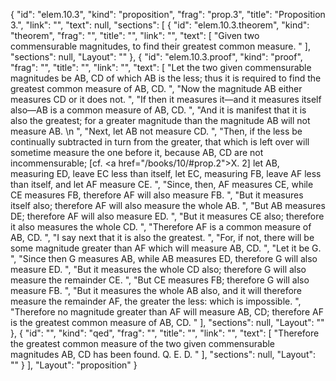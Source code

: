 {
  "id": "elem.10.3",
  "kind": "proposition",
  "frag": "prop.3",
  "title": "Proposition 3.",
  "link": "",
  "text": null,
  "sections": [
    {
      "id": "elem.10.3.theorem",
      "kind": "theorem",
      "frag": "",
      "title": "",
      "link": "",
      "text": [
        "Given two commensurable magnitudes, to find their greatest common measure. "
      ],
      "sections": null,
      "Layout": ""
    },
    {
      "id": "elem.10.3.proof",
      "kind": "proof",
      "frag": "",
      "title": "",
      "link": "",
      "text": [
        "Let the two given commensurable magnitudes be AB, CD of which AB is the less; thus it is required to find the greatest common measure of AB, CD. ",
        "Now the magnitude AB either measures CD or it does not. ",
        "If then it measures it—and it measures itself also—AB is a common measure of AB, CD. ",
        "And it is manifest that it is also the greatest; for a greater magnitude than the magnitude AB will not measure AB. \n      ",
        "Next, let AB not measure CD. ",
        "Then, if the less be continually subtracted in turn from the greater, that which is left over will sometime measure the one before it, because AB, CD are not incommensurable; [cf. <a href=\"/books/10/#prop.2\">X. 2</a>] let AB, measuring ED, leave EC less than itself, let EC, measuring FB, leave AF less than itself, and let AF measure CE. ",
        "Since, then, AF measures CE, while CE measures FB, therefore AF will also measure FB. ",
        "But it measures itself also; therefore AF will also measure the whole AB. ",
        "But AB measures DE; therefore AF will also measure ED. ",
        "But it measures CE also; therefore it also measures the whole CD. ",
        "Therefore AF is a common measure of AB, CD. ",
        "I say next that it is also the greatest. ",
        "For, if not, there will be some magnitude greater than AF which will measure AB, CD. ",
        "Let it be G. ",
        "Since then G measures AB, while AB measures ED, therefore G will also measure ED. ",
        "But it measures the whole CD also; therefore G will also measure the remainder CE. ",
        "But CE measures FB; therefore G will also measure FB. ",
        "But it measures the whole AB also, and it will therefore measure the remainder AF, the greater the less: which is impossible. ",
        "Therefore no magnitude greater than AF will measure AB, CD; therefore AF is the greatest common measure of AB, CD. "
      ],
      "sections": null,
      "Layout": ""
    },
    {
      "id": "",
      "kind": "qed",
      "frag": "",
      "title": "",
      "link": "",
      "text": [
        "Therefore the greatest common measure of the two given commensurable magnitudes AB, CD has been found. Q. E. D. "
      ],
      "sections": null,
      "Layout": ""
    }
  ],
  "Layout": "proposition"
}
